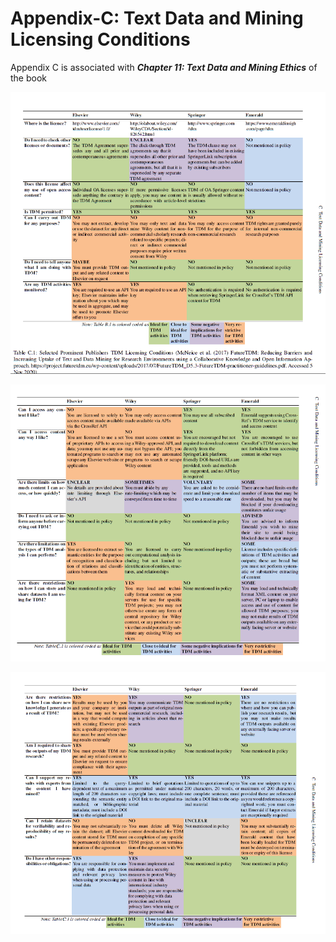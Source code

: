 # Appendix-C: Text Data and Mining Licensing Conditions

Appendix C is associated with **_Chapter 11: Text Data and Mining Ethics_** of the book

![alt text](https://github.com/textmining-infopros/Appendix-C/blob/main/appendix%20c1.png)

![alt text](https://github.com/textmining-infopros/Appendix-C/blob/main/appendix%20c2.png?raw=true)

![alt text](https://github.com/textmining-infopros/Appendix-C/blob/main/appendix%20c3.png?raw=true)
